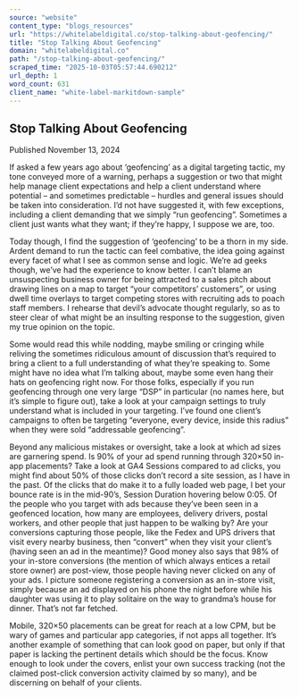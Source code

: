 ```yaml
---
source: "website"
content_type: "blogs_resources"
url: "https://whitelabeldigital.co/stop-talking-about-geofencing/"
title: "Stop Talking About Geofencing"
domain: "whitelabeldigital.co"
path: "/stop-talking-about-geofencing/"
scraped_time: "2025-10-03T05:57:44.690212"
url_depth: 1
word_count: 631
client_name: "white-label-markitdown-sample"
---
```


## Stop Talking About Geofencing

Published November 13, 2024

If asked a few years ago about ‘geofencing’ as a digital targeting tactic, my tone conveyed more of a warning, perhaps a suggestion or two that might help manage client expectations and help a client understand where potential – and sometimes predictable – hurdles and general issues should be taken into consideration. I’d not have suggested it, with few exceptions, including a client demanding that we simply “run geofencing”.  Sometimes a client just wants what they want; if they’re happy, I suppose we are, too.

Today though, I find the suggestion of ‘geofencing’ to be a thorn in my side. Ardent demand to run the tactic can feel combative, the idea going against every facet of what I see as common sense and logic. We’re ad geeks though, we’ve had the experience to know better. I can’t blame an unsuspecting business owner for being attracted to a sales pitch about drawing lines on a map to target “your competitors’ customers”, or using dwell time overlays to target competing stores with recruiting ads to poach staff members. I rehearse that devil’s advocate thought regularly, so as to steer clear of what might be an insulting response to the suggestion, given my true opinion on the topic.

Some would read this while nodding, maybe smiling or cringing while reliving the sometimes ridiculous amount of discussion that’s required to bring a client to a full understanding of what they’re speaking to. Some might have no idea what I’m talking about, maybe some even hang their hats on geofencing right now. For those folks, especially if you run geofencing through one very large “DSP” in particular (no names here, but it’s simple to figure out), take a look at your campaign settings to truly understand what is included in your targeting. I’ve found one client’s campaigns to often be targeting “everyone, every device, inside this radius” when they were sold “addressable geofencing”.

Beyond any malicious mistakes or oversight, take a look at which ad sizes are garnering spend. Is 90% of your ad spend running through 320×50 in-app placements? Take a look at GA4 Sessions compared to ad clicks, you might find about 50% of those clicks don’t record a site session, as I have in the past. Of the clicks that do make it to a fully loaded web page, I bet your bounce rate is in the mid-90’s, Session Duration hovering below 0:05. Of the people who you target with ads because they’ve been seen in a geofenced location, how many are employees, delivery drivers, postal workers, and other people that just happen to be walking by? Are your conversions capturing those people, like the Fedex and UPS drivers that visit every nearby business, then “convert” when they visit your client’s (having seen an ad in the meantime)? Good money also says that 98% of your in-store conversions (the mention of which always entices a retail store owner) are post-view, those people having never clicked on any of your ads. I picture someone registering a conversion as an in-store visit, simply because an ad displayed on his phone the night before while his daughter was using it to play solitaire on the way to grandma’s house for dinner. That’s not far fetched.

Mobile, 320×50 placements can be great for reach at a low CPM, but be wary of games and particular app categories, if not apps all together. It’s another example of something that can look good on paper, but only if that paper is lacking the pertinent details which should be the focus. Know enough to look under the covers, enlist your own success tracking (not the claimed post-click conversion activity claimed by so many), and be discerning on behalf of your clients.